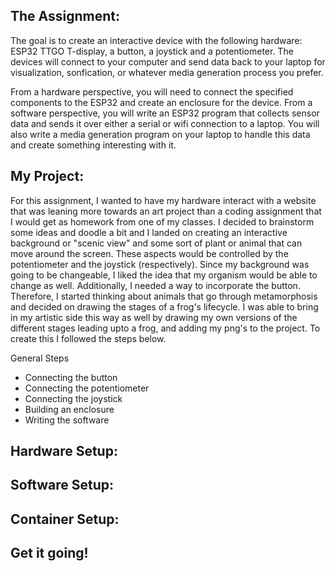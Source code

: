 ## The Assignment: 
The goal is to create an interactive device with the following hardware: ESP32 TTGO T-display, a button, a joystick and a potentiometer. The devices will connect to your computer and send data back to your laptop for visualization, sonfication, or whatever media generation process you prefer.

From a hardware perspective, you will need to connect the specified components to the ESP32 and create an enclosure for the device. From a software perspective, you will write an ESP32 program that collects sensor data and sends it over either a serial or wifi connection to a laptop. You will also write a media generation program on your laptop to handle this data and create something interesting with it.

## My Project:

For this assignment, I wanted to have my hardware interact with a website that was leaning more towards an art project than a coding assignment that I would get as homework from one of my classes. I decided to brainstorm some ideas and doodle a bit and I landed on creating an interactive background or "scenic view" and some sort of plant or animal that can move around the screen. These aspects would be controlled by the potentiometer and the joystick (respectively). Since my background was going to be changeable, I liked the idea that my organism would be able to change as well. Additionally, I needed a way to incorporate the button. Therefore, I started thinking about animals that go through metamorphosis and decided on drawing the stages of a frog's lifecycle. I was able to bring in my artistic side this way as well by drawing my own versions of the different stages leading upto a frog, and adding my png's to the project. To create this I followed the steps below.

General Steps
- Connecting the button
- Connecting the potentiometer
- Connecting the joystick
- Building an enclosure
- Writing the software

## Hardware Setup:


## Software Setup:

## Container Setup:

## Get it going!




